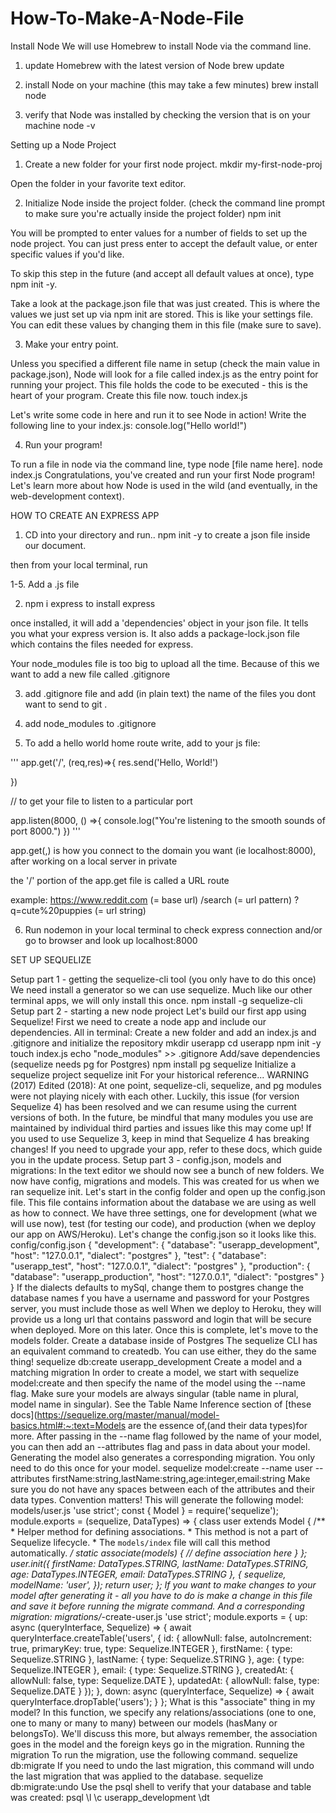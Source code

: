 # How-To-Make-A-Node-File
Install Node
We will use Homebrew to install Node via the command line.

1. update Homebrew with the latest version of Node
brew update

2. install Node on your machine (this may take a few minutes)
brew install node

3. verify that Node was installed by checking the version that is on your machine
node -v


Setting up a Node Project
1. Create a new folder for your first node project.
mkdir my-first-node-proj

Open the folder in your favorite text editor.

2. Initialize Node inside the project folder.
(check the command line prompt to make sure you're actually inside the project folder)
npm init

You will be prompted to enter values for a number of fields to set up the node project. You can just press enter to accept the default value, or enter specific values if you'd like.

To skip this step in the future (and accept all default values at once), type npm init -y.

Take a look at the package.json file that was just created. This is where the values we just set up via npm init are stored. This is like your settings file. You can edit these values by changing them in this file (make sure to save).

3. Make your entry point.

Unless you specified a different file name in setup (check the main value in package.json), Node will look for a file called index.js as the entry point for running your project. This file holds the code to be executed - this is the heart of your program. Create this file now.
touch index.js

Let's write some code in here and run it to see Node in action! Write the following line to your index.js:
console.log("Hello world!")

4. Run your program!

To run a file in node via the command line, type node [file name here].
node index.js
Congratulations, you've created and run your first Node program! Let's learn more about how Node is used in the wild (and eventually, in the web-development context).


HOW TO CREATE AN EXPRESS APP 

1. CD into your directory and run.. npm init -y to create a json file inside our document.

then from your local terminal, run 

1-5. Add a .js file

2. npm i express to install express

once installed, it will add a 'dependencies' object in your json file. It tells you what your express version is. It also adds a package-lock.json file which contains the files needed for express.

Your node_modules file is too big to upload all the time. Because of this we want to add a new file called .gitignore

3. add .gitignore file and add (in plain text) the name of the files you dont want to send to git .

4. add node_modules to .gitignore

5. To add a hello world home route write, add to your js file: 

'''
app.get('/', (req,res)=>{
    res.send('Hello, World!')
    
})

// to get your file to listen to a particular port 

app.listen(8000, () =>{
    console.log("You're listening to the smooth sounds of port 8000.") 
})
'''

app.get(,) is how you connect to the domain you want (ie localhost:8000), after working on a local server in private

the '/' portion of the app.get file is called a URL route

example: https://www.reddit.com (= base url) /search (= url pattern) ?q=cute%20puppies (= url string)

6. Run nodemon in your local terminal to check express connection and/or go to browser and look up localhost:8000



SET UP SEQUELIZE 


Setup part 1 - getting the sequelize-cli tool (you only have to do this once)
We need install a generator so we can use sequelize. Much like our other terminal apps, we will only install this once.
npm install -g sequelize-cli
Setup part 2 - starting a new node project
Let's build our first app using Sequelize! First we need to create a node app and include our dependencies. All in terminal:
Create a new folder and add an index.js and .gitignore and initialize the repository
mkdir userapp
cd userapp
npm init -y
touch index.js
echo "node_modules" >> .gitignore
Add/save dependencies (sequelize needs pg for Postgres)
npm install pg sequelize
Initialize a sequelize project
sequelize init
For your historical reference...
WARNING (2017) Edited (2018): At one point, sequelize-cli, sequelize, and pg modules were not playing nicely with each other. Luckily, this issue (for version Sequelize 4) has been resolved and we can resume using the current versions of both. In the future, be mindful that many modules you use are maintained by individual third parties and issues like this may come up!
If you used to use Sequelize 3, keep in mind that Sequelize 4 has breaking changes! If you need to upgrade your app, refer to these docs, which guide you in the update process.
Setup part 3 - config.json, models and migrations:
In the text editor we should now see a bunch of new folders. We now have config, migrations and models. This was created for us when we ran sequelize init.
Let's start in the config folder and open up the config.json file. This file contains information about the database we are using as well as how to connect.
We have three settings, one for development (what we will use now), test (for testing our code), and production (when we deploy our app on AWS/Heroku).
Let's change the config.json so it looks like this.
config/config.json
{
  "development": {
    "database": "userapp_development",
    "host": "127.0.0.1",
    "dialect": "postgres"
  },
  "test": {
    "database": "userapp_test",
    "host": "127.0.0.1",
    "dialect": "postgres"
  },
  "production": {
    "database": "userapp_production",
    "host": "127.0.0.1",
    "dialect": "postgres"
  }
}
If the dialects defaults to mySql, change them to postgres
change the database names
f you have a username and password for your Postgres server, you must include those as well
When we deploy to Heroku, they will provide us a long url that contains password and login that will be secure when deployed. More on this later.
Once this is complete, let's move to the models folder.
Create a database inside of Postgres
The sequelize CLI has an equivalent command to createdb. You can use either, they do the same thing!
sequelize db:create userapp_development
Create a model and a matching migration
In order to create a model, we start with sequelize model:create and then specify the name of the model using the --name flag. Make sure your models are always singular (table name in plural, model name in singular). See the Table Name Inference section of [these docs](https://sequelize.org/master/manual/model-basics.html#:~:text=Models are the essence of,(and their data types)for more. After passing in the --name flag followed by the name of your model, you can then add an --attributes flag and pass in data about your model. Generating the model also generates a corresponding migration. You only need to do this once for your model.
sequelize model:create --name user --attributes firstName:string,lastName:string,age:integer,email:string
Make sure you do not have any spaces between each of the attributes and their data types. Convention matters!
This will generate the following model:
models/user.js
'use strict';
const {
  Model
} = require('sequelize');
module.exports = (sequelize, DataTypes) => {
  class user extends Model {
    /**
     * Helper method for defining associations.
     * This method is not a part of Sequelize lifecycle.
     * The `models/index` file will call this method automatically.
     */
    static associate(models) {
      // define association here
    }
  };
  user.init({
    firstName: DataTypes.STRING,
    lastName: DataTypes.STRING,
    age: DataTypes.INTEGER,
    email: DataTypes.STRING
  }, {
    sequelize,
    modelName: 'user',
  });
  return user;
};
If you want to make changes to your model after generating it - all you have to do is make a change in this file and save it before running the migrate command.
And a corresponding migration:
migrations/*-create-user.js
'use strict';
module.exports = {
  up: async (queryInterface, Sequelize) => {
    await queryInterface.createTable('users', {
      id: {
        allowNull: false,
        autoIncrement: true,
        primaryKey: true,
        type: Sequelize.INTEGER
      },
      firstName: {
        type: Sequelize.STRING
      },
      lastName: {
        type: Sequelize.STRING
      },
      age: {
        type: Sequelize.INTEGER
      },
      email: {
        type: Sequelize.STRING
      },
      createdAt: {
        allowNull: false,
        type: Sequelize.DATE
      },
      updatedAt: {
        allowNull: false,
        type: Sequelize.DATE
      }
    });
  },
  down: async (queryInterface, Sequelize) => {
    await queryInterface.dropTable('users');
  }
};
What is this "associate" thing in my model?
In this function, we specify any relations/associations (one to one, one to many or many to many) between our models (hasMany or belongsTo). We'll discuss this more, but always remember, the association goes in the model and the foreign keys go in the migration.
Running the migration
To run the migration, use the following command.
sequelize db:migrate
If you need to undo the last migration, this command will undo the last migration that was applied to the database.
sequelize db:migrate:undo
Use the psql shell to verify that your database and table was created:
psql
\l
\c userapp_development
\dt
